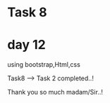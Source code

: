 # Task 8
# day 12

using bootstrap,Html,css

 Task8 --> Task 2 completed..!

 Thank you so much madam/Sir..!